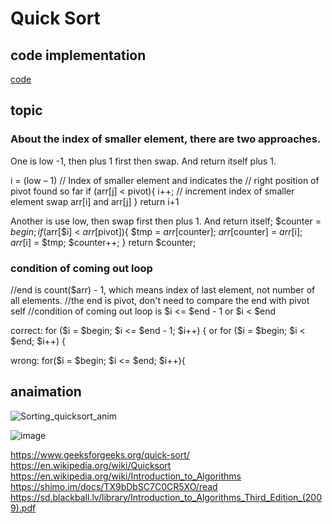 # Quick Sort

## code implementation

[code](https://github.com/lz2510/algorithm_camp/blob/main/sort/QuickSort.php)

## topic

### About the index of smaller element, there are two approaches.

One is low -1, then plus 1 first then swap. And return itself plus 1.

i = (low – 1)  // Index of smaller element and indicates the 
    // right position of pivot found so far
if (arr[j] < pivot){
            i++;    // increment index of smaller element
            swap arr[i] and arr[j]
        }
return i+1

Another is use low, then swap first then plus 1. And return itself;
$counter = $begin;
if($arr[$i] < $arr[$pivot]){
                $tmp = $arr[$counter];
                $arr[$counter] = $arr[$i];
                $arr[$i] = $tmp;
                $counter++;
            }
return $counter;


### condition of coming out loop

//end is count($arr) - 1, which means index of last element, not number of all elements.
//the end is pivot, don't need to compare the end with pivot self
//condition of coming out loop is $i <= $end - 1 or $i < $end

correct:
for ($i = $begin; $i <= $end - 1; $i++) {
or
for ($i = $begin; $i < $end; $i++) {

wrong:
for($i = $begin; $i <= $end; $i++){


## anaimation

![Sorting_quicksort_anim](https://user-images.githubusercontent.com/1209204/205549416-cc28da1d-84d4-4024-95de-b058124dd2a2.gif)

![image](https://user-images.githubusercontent.com/1209204/205418598-eb0d72d9-0846-426b-a830-5bf8c9b61596.gif)

https://www.geeksforgeeks.org/quick-sort/  
https://en.wikipedia.org/wiki/Quicksort  
https://en.wikipedia.org/wiki/Introduction_to_Algorithms  
https://shimo.im/docs/TX9bDbSC7C0CR5XO/read  
https://sd.blackball.lv/library/Introduction_to_Algorithms_Third_Edition_(2009).pdf  


